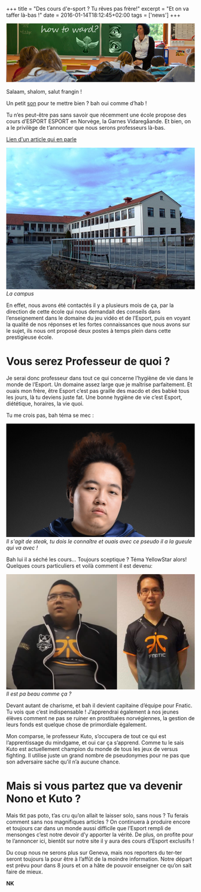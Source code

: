 +++
title = "Des cours d'e-sport ? Tu rêves pas frère!"
excerpt = "Et on va taffer là-bas !"
date = 2016-01-14T18:12:45+02:00
tags = ['news']
+++

![](images/0.png)

Salaam, shalom, salut frangin !

Un petit [son](https://youtu.be/m5vw4ajnWGA?feature=shared) pour te mettre bien ? bah oui comme d’hab !

Tu n’es peut-être pas sans savoir que récemment une école propose des cours d’ESPORT ESPORT en Norvège, la Garnes Vidaregåande. Et bien, on a le privilège de t’annoncer que nous serons professeurs là-bas.

[Lien d'un article qui en parle](https://giphy.com/gifs/xTiTnxNLAXV9UmkKZ2)

![](images/1.jpg)
*La campus*

En effet, nous avons été contactés il y a plusieurs mois de ça, par la direction de cette école qui nous demandait des conseils dans l’enseignement dans le domaine du jeu vidéo et de l’Esport, puis en voyant la qualité de nos réponses et les fortes connaissances que nous avons sur le sujet, ils nous ont proposé deux postes à temps plein dans cette prestigieuse école.

# Vous serez Professeur de quoi ?

Je serai donc professeur dans tout ce qui concerne l’hygiène de vie dans le monde de l’Esport. Un domaine assez large que je maîtrise parfaitement. Et ouais mon frère, être Esport c’est pas graille des macdo et des babké tous les jours, là tu deviens juste fat. Une bonne hygiène de vie c’est Esport, diététique, horaires, la vie quoi.

Tu me crois pas, bah téma se mec : 

![](images/2.png)
*Il s'agit de steak, tu dois le connaître et ouais avec ce pseudo il a la gueule qui va avec !*

Bah lui il a séché les cours… Toujours sceptique ?  Téma YellowStar alors! Quelques cours particuliers et voilà comment il est devenu:

![](images/3.png)
*Il est pa beau comme ça ?*

Devant autant de charisme,  et bah il devient capitaine d’équipe pour Fnatic. Tu vois que c’est indispensable ! J’apprendrai également à nos jeunes élèves comment ne pas se ruiner en prostituées norvégiennes, la gestion de leurs fonds est quelque chose de primordiale également.

Mon comparse, le professeur Kuto, s’occupera de tout ce qui est l’apprentissage du mindgame, et oui car ça s’apprend. Comme tu le sais Kuto est actuellement champion du monde de tous les jeux de versus fighting. Il utilise juste un grand nombre de pseudonymes pour ne pas que son adversaire sache qu’il n’a aucune chance.

# Mais si vous partez que va devenir Nono et Kuto ?

Mais tkt pas poto, t’as cru qu’on allait te laisser solo, sans nous ? Tu ferais comment sans nos magnifiques articles ? On continuera à produire encore et toujours car dans un monde aussi difficile que l’Esport rempli de mensonges c’est notre devoir d’y apporter la vérité. De plus, on profite pour te l’annoncer ici, bientôt sur notre site il y aura des cours d’Esport exclusifs !

Du coup nous ne serons plus sur Geneva, mais nos reporters du ter-ter seront toujours la pour être à l’affût de la moindre information. Notre départ est prévu pour dans 8 jours et on a hâte de pouvoir enseigner ce qu’on sait faire de mieux.

__NK__